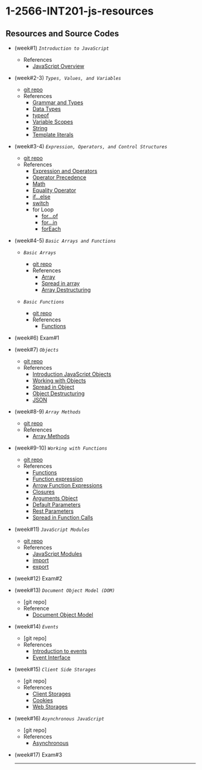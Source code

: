 # 1-2566-INT201-js-resources

## Resources and Source Codes

- (week#1) _`Introduction to JavaScript`_

  - References
    - [JavaScript Overview](https://developer.mozilla.org/en-US/docs/Web/JavaScript)

- (week#2-3) _`Types, Values, and Variables`_

  - [git repo](https://github.com/umaporn-sup/1-2566-INT201-types-variables.git)
  - References
    - [Grammar and Types](https://developer.mozilla.org/en-US/docs/Web/JavaScript/Guide/Grammar_and_Types)
    - [Data Types](https://developer.mozilla.org/en-US/docs/Web/JavaScript/Data_structures)
    - [typeof](https://developer.mozilla.org/en-US/docs/Web/JavaScript/Reference/Operators/typeof)
    - [Variable Scopes](https://www.w3schools.com/js/js_scope.asp)
    - [String](https://developer.mozilla.org/en-US/docs/Web/JavaScript/Reference/Global_Objects/String)
    - [Template literals](https://developer.mozilla.org/en-US/docs/Web/JavaScript/Reference/Template_literals)

- (week#3-4) _`Expression, Operators, and Control Structures`_

  - [git repo](https://github.com/umaporn-sup/1-2566-INT201-expressions-ctrlstructures.git)
  - References
    - [Expression and Operators](https://developer.mozilla.org/en-US/docs/Web/JavaScript/Guide/Expressions_and_Operators)
    - [Operator Precedence](https://developer.mozilla.org/en-US/docs/Web/JavaScript/Reference/Operators/Operator_Precedence)
    - [Math](https://developer.mozilla.org/en-US/docs/Web/JavaScript/Reference/Global_Objects/Math)
    - [Equality Operator](https://developer.mozilla.org/en-US/docs/Web/JavaScript/Reference/Operators/Equality)
    - [if...else](https://developer.mozilla.org/en-US/docs/Web/JavaScript/Reference/Statements/if...else)
    - [switch](https://developer.mozilla.org/en-US/docs/Web/JavaScript/Reference/Statements/switch)
    - for Loop
      - [for...of](https://developer.mozilla.org/en-US/docs/Web/JavaScript/Reference/Statements/for...of)
      - [for...in](https://developer.mozilla.org/en-US/docs/Web/JavaScript/Reference/Statements/for...in)
      - [forEach](https://developer.mozilla.org/en-US/docs/Web/JavaScript/Reference/Global_Objects/Array/forEach)

- (week#4-5) _`Basic Arrays and Functions`_

  - _`Basic Arrays`_

    - [git repo](https://github.com/umaporn-sup/1-2566-INT201-basic-array.git)
    - References
      - [Array](https://developer.mozilla.org/en-US/docs/Web/JavaScript/Reference/Global_Objects/Array)
      - [Spread in array](https://developer.mozilla.org/en-US/docs/Web/JavaScript/Reference/Operators/Spread_syntax#spread_in_array_literals)
      - [Array Destructuring](https://developer.mozilla.org/en-US/docs/Web/JavaScript/Reference/Operators/Destructuring_assignment#array_destructuring)

  - _`Basic Functions`_
    - [git repo](https://github.com/umaporn-sup/1-2566-INT201-basic-function.git)
    - References
      - [Functions](https://developer.mozilla.org/en-US/docs/Web/JavaScript/Guide/Functions)

- (week#6) Exam#1

- (week#7) _`Objects`_

  - [git repo](https://github.com/umaporn-sup/1-2566-INT201-basic-array.git)
  - References
    - [Introduction JavaScript Objects](https://developer.mozilla.org/en-US/docs/Learn/JavaScript/Objects)
    - [Working with Objects](https://developer.mozilla.org/en-US/docs/Web/JavaScript/Guide/Working_with_Objects)
    - [Spread in Object](https://developer.mozilla.org/en-US/docs/Web/JavaScript/Reference/Operators/Spread_syntax#spread_in_object_literals)
    - [Object Destructuring](https://developer.mozilla.org/en-US/docs/Web/JavaScript/Reference/Operators/Destructuring_assignment#object_destructuring)
    - [JSON](https://developer.mozilla.org/en-US/docs/Learn/JavaScript/Objects/JSON)

- (week#8-9) _`Array Methods`_

  - [git repo](https://github.com/umaporn-sup/1-2566-INT201-array-methods.git)
  - References
    - [Array Methods](https://developer.mozilla.org/en-US/docs/Web/JavaScript/Reference/Global_Objects/Array#instance_methods)

- (week#9-10) _`Working with Functions`_

  - [git repo](https://github.com/umaporn-sup/1-2566-INT201-working-functions.git)
  - References
    - [Functions](https://developer.mozilla.org/en-US/docs/Web/JavaScript/Guide/Functions)
    - [Function expression](https://developer.mozilla.org/en-US/docs/Web/JavaScript/Reference/Operators/function)
    - [Arrow Function Expressions](https://developer.mozilla.org/en-US/docs/Web/JavaScript/Reference/Functions/Arrow_functions)
    - [Closures](https://developer.mozilla.org/en-US/docs/Web/JavaScript/Closures)
    - [Arguments Object](https://developer.mozilla.org/en-US/docs/Web/JavaScript/Reference/Functions/arguments)
    - [Default Parameters](https://developer.mozilla.org/en-US/docs/Web/JavaScript/Reference/Functions/Default_parameters)
    - [Rest Parameters](https://developer.mozilla.org/en-US/docs/Web/JavaScript/Reference/Functions/rest_parameters)
    - [Spread in Function Calls](https://developer.mozilla.org/en-US/docs/Web/JavaScript/Reference/Operators/Spread_syntax#spread_in_function_calls)

- (week#11) _`JavaScript Modules`_

  - [git repo](https://github.com/umaporn-sup/1-2566-js-modules.git)
  - References
    - [JavaScript Modules](https://developer.mozilla.org/en-US/docs/Web/JavaScript/Guide/Modules)
    - [import](https://developer.mozilla.org/en-US/docs/Web/JavaScript/Reference/Statements/import)
    - [export](https://developer.mozilla.org/en-US/docs/web/javascript/reference/statements/export)

- (week#12) Exam#2

- (week#13) _`Document Object Model (DOM)`_

  - [git repo]
  - Reference
    - [Document Object Model](https://developer.mozilla.org/en-US/docs/Web/API/Document_Object_Model/Introduction)

- (week#14) _`Events`_

  - [git repo]
  - References
    - [Introduction to events](https://developer.mozilla.org/en-US/docs/Learn/JavaScript/Building_blocks/Events)
    - [Event Interface](https://developer.mozilla.org/en-US/docs/Web/API/Event)

- (week#15) _`Client Side Storages`_

  - [git repo]
  - References
    - [Client Storages](https://developer.mozilla.org/en-US/docs/Learn/JavaScript/Client-side_web_APIs/Client-side_storage)
    - [Cookies](https://developer.mozilla.org/en-US/docs/Web/API/Document/cookie)
    - [Web Storages](https://developer.mozilla.org/en-US/docs/Web/API/Web_Storage_API)

- (week#16) _`Asynchronous JavaScript`_

  - [git repo]
  - References
    - [Asynchronous](https://developer.mozilla.org/en-US/docs/Learn/JavaScript/Asynchronous/Introducing)

- (week#17) Exam#3

  <hr/>

